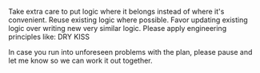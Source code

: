 Take extra care to put logic where it belongs instead of where it's convenient.
Reuse existing logic where possible. Favor updating existing logic over writing new very similar logic.
Please apply engineering principles like:
DRY
KISS

In case you run into unforeseen problems with the plan, please pause and let me know so we can work it out together.